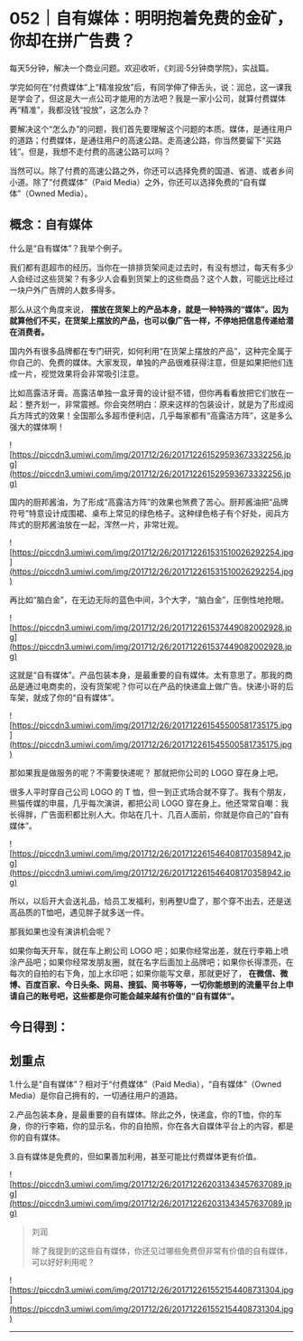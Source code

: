 # 052｜自有媒体：明明抱着免费的金矿，你却在拼广告费？

每天5分钟，解决一个商业问题。欢迎收听，《刘润·5分钟商学院》，实战篇。

学完如何在“付费媒体”上“精准投放”后，有同学伸了伸舌头，说：润总，这一课我是学会了，但这是大一点公司才能用的方法吧？我是一家小公司，就算付费媒体再“精准”，我都没钱“投放”，这怎么办？

要解决这个“怎么办”的问题，我们首先要理解这个问题的本质。媒体，是通往用户的道路；付费媒体，是通往用户的高速公路。走高速公路，你当然要留下“买路钱”。但是，我想不走付费的高速公路可以吗？

当然可以。除了付费的高速公路之外，你还可以选择免费的国道、省道、或者乡间小道。除了“付费媒体”（Paid Media）之外，你还可以选择免费的“自有媒体”（Owned Media）。

## 概念：自有媒体

什么是“自有媒体”？我举个例子。

我们都有逛超市的经历。当你在一排排货架间走过去时，有没有想过，每天有多少人会经过这些货架？有多少人会看到货架上的这些商品？这个人数，可能远比经过一块户外广告牌的人数多得多。

那么从这个角度来说， **摆放在货架上的产品本身，就是一种特殊的“媒体”。因为就算他们不买，在货架上摆放的产品，也可以像广告一样，不停地把信息传递给潜在消费者。**

国内外有很多品牌都在专门研究，如何利用“在货架上摆放的产品”，这种完全属于你自己的、免费的媒体。大家发现，单独的产品很难获得注意，但是如果把他们连成一片，视觉效果将会非常吸引注意。

比如高露洁牙膏。高露洁单独一盒牙膏的设计挺不错，但你再看看放把它们放在一起：整齐划一，非常震撼。你会突然明白：原来这样的包装设计，就是为了形成阅兵方阵式的效果！全国那么多超市便利店，几乎每家都有“高露洁方阵”，这是多么强大的媒体啊！

![https://piccdn3.umiwi.com/img/201712/26/201712261529593673332256.jpg](https://piccdn3.umiwi.com/img/201712/26/201712261529593673332256.jpg)

国内的厨邦酱油，为了形成“高露洁方阵”的效果也煞费了苦心。厨邦酱油把“品牌符号”特意设计成围裙、桌布上常见的绿色格子。这种绿色格子有个好处，阅兵方阵式的厨邦酱油放在一起，浑然一片，非常壮观。

![https://piccdn3.umiwi.com/img/201712/26/201712261531510026292254.jpg](https://piccdn3.umiwi.com/img/201712/26/201712261531510026292254.jpg)

再比如“脑白金”，在无边无际的蓝色中间，3个大字，“脑白金”，压倒性地抢眼。

![https://piccdn3.umiwi.com/img/201712/26/201712261537449082002928.jpg](https://piccdn3.umiwi.com/img/201712/26/201712261537449082002928.jpg)

这就是“自有媒体”。产品包装本身，是最重要的自有媒体。太有意思了。那我的商品是通过电商卖的，没有货架呢？你可以在产品的快递盒上做广告。快递小哥的后车架，就成了你的“自有媒体”。

![https://piccdn3.umiwi.com/img/201712/26/201712261545500581735175.jpg](https://piccdn3.umiwi.com/img/201712/26/201712261545500581735175.jpg)

那如果我是做服务的呢？不需要快递呢？ 那就把你公司的 LOGO 穿在身上吧。

很多人平时穿自己公司 LOGO 的 T 恤，但一到正式场合就不穿了。我有个朋友，熊猫传媒的申晨，几乎每次演讲，都把公司 LOGO 穿在身上。他还常常自嘲：我长得胖，广告面积都比别人大。你站在几十、几百人面前，你就是你自己的“自有媒体”。

![https://piccdn3.umiwi.com/img/201712/26/201712261546408170358942.jpg](https://piccdn3.umiwi.com/img/201712/26/201712261546408170358942.jpg)

所以，以后开大会送礼品，给员工发福利，别再整U盘了，那个穿不出去，还是送高品质的T恤吧，遇见胖子就多送一件。

那我如果也没有演讲机会呢？

如果你每天开车，就在车上刷公司 LOGO 吧；如果你经常出差，就在行李箱上喷涂产品吧；如果你经常发朋友圈，就在名字后面加上品牌吧；如果你长得漂亮，在每次的自拍的右下角，加上水印吧；如果你能写文章，那就更好了， **在微信、微博、百度百家、今日头条、网易、搜狐、简书等等，一切你能想到的流量平台上申请自己的账号吧，这些都是你可能会越来越有价值的“自有媒体“。**

## 今日得到：

## 划重点

1.什么是“自有媒体”？相对于“付费媒体”（Paid Media），“自有媒体”（Owned Media）是你自己拥有的，一切通往用户的道路。

2.产品包装本身，是最重要的自有媒体。除此之外，快递盒，你的T恤，你的车身，你的行李箱，你的显示名，你的自拍照，你在各大自媒体平台上的内容，都是你的自有媒体。

3.自有媒体是免费的，但如果善加利用，甚至可能比付费媒体更有价值。

![https://piccdn3.umiwi.com/img/201712/26/201712262031343457637089.jpg](https://piccdn3.umiwi.com/img/201712/26/201712262031343457637089.jpg)

> 刘润
> 
> 除了我提到的这些自有媒体，你还见过哪些免费但非常有价值的自有媒体，可以好好利用呢？

![https://piccdn3.umiwi.com/img/201712/26/201712261552154408731304.jpg](https://piccdn3.umiwi.com/img/201712/26/201712261552154408731304.jpg)

---
